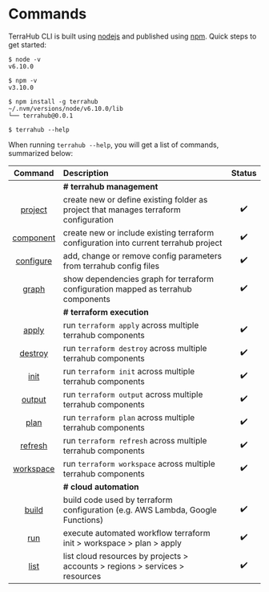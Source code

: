 # Commands

TerraHub CLI is built using [nodejs](https://nodejs.org) and published using [npm](https://www.npmjs.com). Quick steps to get started:

```shell
$ node -v
v6.10.0

$ npm -v
v3.10.0

$ npm install -g terrahub
~/.nvm/versions/node/v6.10.0/lib
└── terrahub@0.0.1

$ terrahub --help
```

When running `terrahub --help`, you will get a list of commands, summarized below:

| Command  | Description | Status |
| :---:    | :---        | :---:  |
|| **# terrahub management** ||
| [project](project.md) | create new or define existing folder as project that manages terraform configuration | :heavy_check_mark: |
| [component](component.md) | create new or include existing terraform configuration into current terrahub project | :heavy_check_mark: |
| [configure](configure.md) | add, change or remove config parameters from terrahub config files | :heavy_check_mark: |
| [graph](graph.md) | show dependencies graph for terraform configuration mapped as terrahub components | :heavy_check_mark: |
|| **# terraform execution** ||
| [apply](apply.md) | run `terraform apply` across multiple terrahub components | :heavy_check_mark: |
| [destroy](destroy.md) | run `terraform destroy` across multiple terrahub components | :heavy_check_mark: |
| [init](init.md) | run `terraform init` across multiple terrahub components | :heavy_check_mark: |
| [output](output.md) | run `terraform output` across multiple terrahub components | :heavy_check_mark: |
| [plan](plan.md) | run `terraform plan` across multiple terrahub components | :heavy_check_mark: |
| [refresh](refresh.md) | run `terraform refresh` across multiple terrahub components | :heavy_check_mark: |
| [workspace](workspace.md) | run `terraform workspace` across multiple terrahub components | :heavy_check_mark: |
|| **# cloud automation** ||
| [build](build.md) | build code used by terraform configuration (e.g. AWS Lambda, Google Functions) | :heavy_check_mark: |
| [run](run.md) | execute automated workflow terraform init > workspace > plan > apply | :heavy_check_mark: |
| [list](list.md) | list cloud resources by projects > accounts > regions > services > resources | :heavy_check_mark: |
